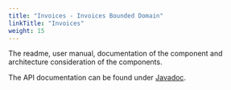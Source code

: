 ```yaml
---
title: "Invoices - Invoices Bounded Domain"
linkTitle: "Invoices"
weight: 15
---
```


The readme, user manual, documentation of the component and architecture consideration of the components.

The API documentation can be found under [Javadoc](/docs/domains/invoices/api-invoices/index.html).
